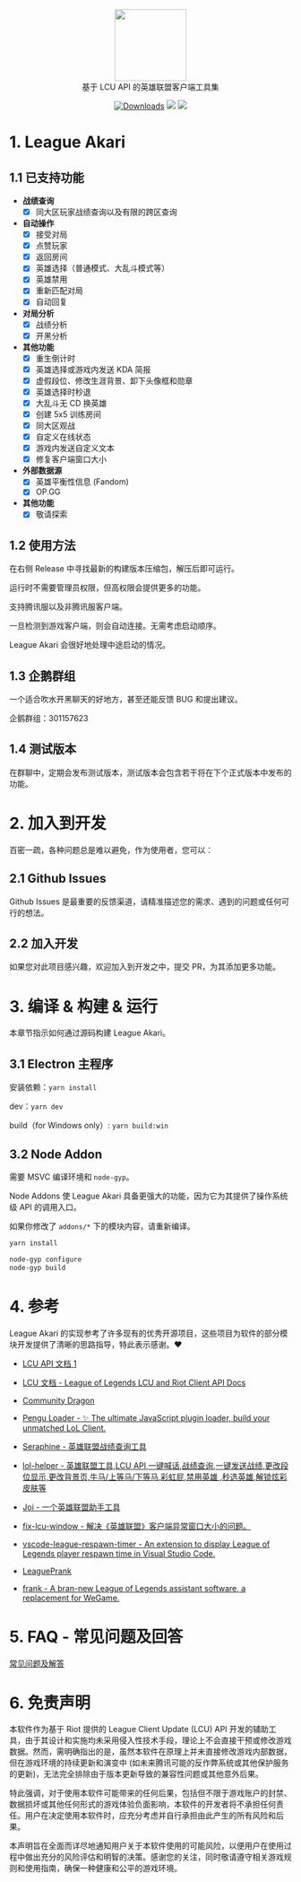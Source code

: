 <div align="center">
  <div>
    <img
    src="https://github.com/Hanxven/LeagueAkari/raw/HEAD/pictures/logo.png"
    width="128"
    height="128"
    />
  </div>
  基于 LCU API 的英雄联盟客户端工具集
</div>

<p align="center">
    <a href="https://github.com/QuantumLin/LeagueAkari/releases"><img src="https://img.shields.io/github/release/Hanxven/LeagueAkari.svg?style=flat-square&maxAge=600" alt="Downloads"></a>
    <a href="https://github.com/QuantumLin/LeagueAkari/releases">
    <img src="https://img.shields.io/github/downloads/Hanxven/LeagueAkari/total?style=flat&label=Downloads"></a>
    <a href="https://github.com/QuantumLin/LeagueAkari/stargazers">
    <img src="https://img.shields.io/github/stars/Hanxven/LeagueAkari?style=flat&label=Stars">
  </a>
</p>

# 1. League Akari



## 1.1 已支持功能

- **战绩查询**
  - [x] 同大区玩家战绩查询以及有限的跨区查询
- **自动操作**
  - [x] 接受对局
  - [x] 点赞玩家
  - [x] 返回房间
  - [x] 英雄选择（普通模式、大乱斗模式等）
  - [x] 英雄禁用
  - [x] 重新匹配对局
  - [x] 自动回复
- **对局分析**
  - [x] 战绩分析
  - [x] 开黑分析
- **其他功能**
  - [x] 重生倒计时
  - [x] 英雄选择或游戏内发送 KDA 简报
  - [x] 虚假段位、修改生涯背景、卸下头像框和勋章
  - [x] 英雄选择时秒退
  - [x] 大乱斗无 CD 换英雄
  - [x] 创建 5x5 训练房间
  - [x] 同大区观战
  - [x] 自定义在线状态
  - [x] 游戏内发送自定义文本
  - [x] 修复客户端窗口大小
- **外部数据源**
  - [x] 英雄平衡性信息 (Fandom)
  - [x] OP.GG
- **其他功能**
  - [x] 敬请探索

## 1.2 使用方法

在右侧 Release 中寻找最新的构建版本压缩包，解压后即可运行。

运行时不需要管理员权限，但高权限会提供更多的功能。

支持腾讯服以及非腾讯服客户端。

一旦检测到游戏客户端，则会自动连接。无需考虑启动顺序。

League Akari 会很好地处理中途启动的情况。

## 1.3 企鹅群组

一个适合吹水开黑聊天的好地方，甚至还能反馈 BUG 和提出建议。

企鹅群组：301157623

## 1.4 测试版本

在群聊中，定期会发布测试版本，测试版本会包含若干将在下个正式版本中发布的功能。

# 2. 加入到开发

百密一疏，各种问题总是难以避免，作为使用者，您可以：

## 2.1 Github Issues

Github Issues 是最重要的反馈渠道，请精准描述您的需求、遇到的问题或任何可行的想法。

## 2.2 加入开发

如果您对此项目感兴趣，欢迎加入到开发之中，提交 PR，为其添加更多功能。

# 3. 编译 & 构建 & 运行

本章节指示如何通过源码构建 League Akari。

## 3.1 Electron 主程序

安装依赖：`yarn install`

dev：`yarn dev`

build（for Windows only）: `yarn build:win`

## 3.2 Node Addon

需要 MSVC 编译环境和 `node-gyp`。

Node Addons 使 League Akari 具备更强大的功能，因为它为其提供了操作系统级 API 的调用入口。

如果你修改了 `addons/*` 下的模块内容，请重新编译。

```bash
yarn install
```

```bash
node-gyp configure
node-gyp build
```

# 4. 参考

League Akari 的实现参考了许多现有的优秀开源项目，这些项目为软件的部分模块开发提供了清晰的思路指导，特此表示感谢。❤️

- [LCU API 文档 1](https://www.mingweisamuel.com/lcu-schema/tool/#/)

- [LCU 文档 - League of Legends LCU and Riot Client API Docs](https://github.com/KebsCS/lcu-and-riotclient-api)

- [Community Dragon](https://www.communitydragon.org/documentation/assets)

- [Pengu Loader - ✨ The ultimate JavaScript plugin loader, build your unmatched LoL Client.](https://github.com/PenguLoader/PenguLoader)

- [Seraphine - 英雄联盟战绩查询工具](https://github.com/Zzaphkiel/Seraphine)

- [lol-helper - 英雄联盟工具,LCU API,一键喊话,战绩查询,一键发送战绩,更改段位显示,更改背景页,牛马/上等马/下等马,彩虹屁,禁用英雄 ,秒选英雄,解锁炫彩皮肤等](https://github.com/4379711/lol-helper)

- [Joi - 一个英雄联盟助手工具](https://github.com/watchingfun/Joi)

- [fix-lcu-window - 解决《英雄联盟》客户端异常窗口大小的问题。](https://github.com/LeagueTavern/fix-lcu-window)

- [vscode-league-respawn-timer - An extension to display League of Legends player respawn time in Visual Studio Code.](https://github.com/Coooookies/vscode-league-respawn-timer)

- [LeaguePrank](https://github.com/LeagueTavern/LeaguePrank)

- [frank - A bran-new League of Legends assistant software, a replacement for WeGame.](https://github.com/Java-S12138/frank)

# 5. FAQ - 常见问题及回答

[常见问题及解答](https://hanxven.github.io/LeagueAkari/faq.html 'FAQ')

# 6. 免责声明

本软件作为基于 Riot 提供的 League Client Update (LCU) API 开发的辅助工具，由于其设计和实施均未采用侵入性技术手段，理论上不会直接干预或修改游戏数据。然而，需明确指出的是，虽然本软件在原理上并未直接修改游戏内部数据，但在游戏环境的持续更新和演变中 (如未来腾讯可能的反作弊系统或其他保护服务的更新)，无法完全排除由于版本更新导致的兼容性问题或其他意外后果。

特此强调，对于使用本软件可能带来的任何后果，包括但不限于游戏账户的封禁、数据损坏或其他任何形式的游戏体验负面影响，本软件的开发者将不承担任何责任。用户在决定使用本软件时，应充分考虑并自行承担由此产生的所有风险和后果。

本声明旨在全面而详尽地通知用户关于本软件使用的可能风险，以便用户在使用过程中做出充分的风险评估和明智的决策。感谢您的关注，同时敬请遵守相关游戏规则和使用指南，确保一种健康和公平的游戏环境。

[//]: # ([![Star History Chart]&#40;https://api.star-history.com/svg?repos=Hanxven/LeagueAkari&type=Date&#41;]&#40;https://star-history.com/#Hanxven/LeagueAkari&Date&#41;)
